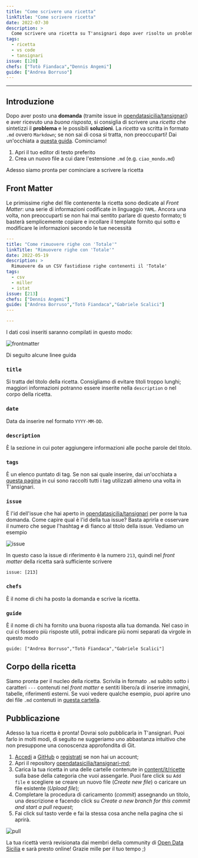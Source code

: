 ```yaml
---
title: "Come scrivere una ricetta"
linkTitle: "Come scrivere ricetta"
date: 2022-07-30
description: >
  Come scrivere una ricetta su T'ansignari dopo aver risolto un problema.
tags:
  - ricetta
  - vs code
  - tansignari
issue: [120]
chefs: ["Totò Fiandaca","Dennis Angemi"]
guide: ["Andrea Borruso"]
---
```


---

## Introduzione

Dopo aver posto una **domanda** (tramite issue in [opendatasicilia/tansignari](https://github.com/opendatasicilia/tansignari/issues)) e aver ricevuto una *buona risposta*, si consiglia di scrivere una _ricetta_ che sintetizzi il **problema** e le possibili **soluzioni**. La *ricetta* va scritta in formato `.md` ovvero `Markdown`; se non sai di cosa si tratta, non preoccuparti! Dai un'occhiata a [questa guida](https://www.markdownguide.org/). Cominciamo!

1. Apri il tuo editor di testo preferito
2. Crea un nuovo file a cui dare l'estensione `.md` (e.g. `ciao_mondo.md`)

Adesso siamo prontə per cominciare a scrivere la ricetta

## Front Matter
Le primissime righe del file contenente la ricetta sono dedicate al *Front Matter*: una serie di informazioni codificate in linguaggio `YAML`. Ancora una volta, non preoccuparti se non hai mai sentito parlare di questo formato; ti basterà semplicemente copiare e incollare il template fornito qui sotto e modificare le informazioni secondo le tue necessità

```yaml
---
title: "Come rimuovere righe con 'Totale'"
linkTitle: "Rimuovere righe con 'Totale'"
date: 2022-05-19
description: >
  Rimuovere da un CSV fastidiose righe contenenti il 'Totale'
tags:
  - csv
  - miller
  - istat
issue: [213]
chefs: ["Dennis Angemi"]
guide: ["Andrea Borruso","Totò Fiandaca","Gabriele Scalici"]
---

---
```

I dati così inseriti saranno compilati in questo modo:

![frontmatter](https://user-images.githubusercontent.com/77018886/181913764-a1c52256-af6e-4f1a-90e6-32f1941ea182.JPG)

Di seguito alcune linee guida

### `title`
Si tratta del titolo della ricetta. Consigliamo di evitare titoli troppo lunghi; maggiori informazioni potranno essere inserite nella `description` o nel corpo della ricetta.

### `date`
Data da inserire nel formato `YYYY-MM-DD`.

### `description`
È la sezione in cui poter aggiungere informazioni alle poche parole del titolo.

### `tags`
È un elenco puntato di tag. Se non sai quale inserire, dai un'occhiata a [questa pagina](https://tansignari.opendatasicilia.it/tags/) in cui sono raccolti tutti i tag utilizzati almeno una volta in T'ansignari.

### `issue`
È l'id dell'issue che hai aperto in [opendatasicilia/tansignari](https://github.com/opendatasicilia/tansignari/issues) per porre la tua domanda. Come capire qual è l'id della tua issue? Basta aprirla e osservare il numero che segue l'hashtag `#` di fianco al titolo della issue. Vediamo un esempio

![issue](https://user-images.githubusercontent.com/77018886/181913730-440af89f-93c9-4f29-bf06-92e89dbb6d73.jpg)

In questo caso la issue di riferimento è la numero `213`, quindi nel *front matter* della ricetta sarà sufficiente scrivere 
```
issue: [213]
```

### `chefs`
È il nome di chi ha posto la domanda e scrive la ricetta.

### `guide`
È il nome di chi ha fornito una buona risposta alla tua domanda. Nel caso in cui ci fossero più risposte utili, potrai indicare più nomi separati da virgole in questo modo
```
guide: ["Andrea Borruso","Totò Fiandaca","Gabriele Scalici"]
```

## Corpo della ricetta
Siamo prontə per il nucleo della ricetta. Scrivila in formato `.md` subito sotto i caratteri `---` contenuti nel *front matter* e sentiti libero/a di inserire immagini, tabelle, riferimenti esterni. Se vuoi vedere qualche esempio, puoi aprire uno dei file `.md` contenuti in [questa cartella](https://github.com/opendatasicilia/tansignari-md/tree/master/content/it/ricette/CSV-TSV).

## Pubblicazione
Adesso la tua ricetta è pronta! Dovrai solo pubblicarla in T'ansignari. Puoi farlo in molti modi, di seguito ne suggeriamo uno abbastanza intuitivo che non presuppone una conoscenza approfondita di Git.

1. [Accedi](https://github.com/login) a [GitHub](https://github.com/) o [registrati](https://github.com/signup) se non hai un account;
2. Apri il repository [opendatasicilia/tansignari-md](https://github.com/opendatasicilia/tansignari-md);
3. Carica la tua ricetta in una delle cartelle contenute in [content/it/ricette](https://github.com/opendatasicilia/tansignari-md/tree/master/content/it/ricette) sulla base della categoria che vuoi assengarle. Puoi fare click su `Add file` e scegliere se creare un nuovo file (*Create new file*) o caricare un file esistente (*Upload file*);
4. Completare la procedura di caricamento (*commit*) assegnando un titolo, una descrizione e facendo click su *Create a new branch for this commit and start a pull request*;
5. Fai click sul tasto verde e fai la stessa cosa anche nella pagina che si aprirà.

![pull](https://user-images.githubusercontent.com/77018886/181913746-6fc91765-e582-4583-9a32-3ee5830d869d.JPG)

La tua ricettà verrà revisionata dai membri della community di [Open Data Sicilia](https://opendatasicilia.it) e sarà presto online! Grazie mille per il tuo tempo ;)
